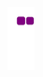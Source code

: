 ![snake gif](https://github.com/Ustun-Ertas/Ustun-Ertas/blob/output/github-contribution-grid-snake.gif)
